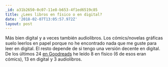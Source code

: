 ```yaml
---
_id: a31b2650-0c07-11e8-b653-4f1ed6519c85
title: ¿Lees libros en físico o en digital?
date: '2018-02-07T13:05:57.972Z'
layout: post
---
```


Más bien digital y a veces también audiolibros. Los cómics/novelas gráficas suelo leerlos en papel porque no he encontrado nada que me guste para leer en digital. El resto depende de si tengo una versión decente en digital. De los últimos 24 [en Goodreads](https://www.goodreads.com/mx_psi) he leído 8 en físico (6 de esos eran cómics), 13 en digital y 3 audiolibros.
